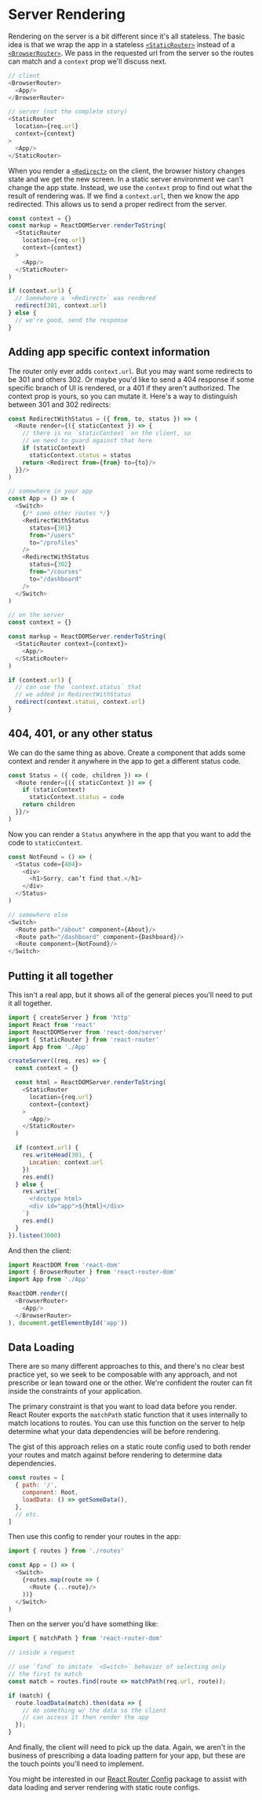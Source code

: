 # Server Rendering

Rendering on the server is a bit different since it's all stateless. The basic idea is that we wrap the app in a stateless [`<StaticRouter>`][StaticRouter] instead of a [`<BrowserRouter>`][BrowserRouter]. We pass in the requested url from the server so the routes can match and a `context` prop we'll discuss next.


```js
// client
<BrowserRouter>
  <App/>
</BrowserRouter>

// server (not the complete story)
<StaticRouter
  location={req.url}
  context={context}
>
  <App/>
</StaticRouter>
```

When you render a [`<Redirect>`][Redirect] on the client, the browser history changes state and we get the new screen. In a static server environment we can't change the app state. Instead, we use the `context` prop to find out what the result of rendering was. If we find a `context.url`, then we know the app redirected. This allows us to send a proper redirect from the server.

```js
const context = {}
const markup = ReactDOMServer.renderToString(
  <StaticRouter
    location={req.url}
    context={context}
  >
    <App/>
  </StaticRouter>
)

if (context.url) {
  // Somewhere a `<Redirect>` was rendered
  redirect(301, context.url)
} else {
  // we're good, send the response
}
```

## Adding app specific context information

The router only ever adds `context.url`. But you may want some redirects to be 301 and others 302. Or maybe you'd like to send a 404 response if some specific branch of UI is rendered, or a 401 if they aren't authorized. The context prop is yours, so you can mutate it. Here's a way to distinguish between 301 and 302 redirects:

```js
const RedirectWithStatus = ({ from, to, status }) => (
  <Route render={({ staticContext }) => {
    // there is no `staticContext` on the client, so
    // we need to guard against that here
    if (staticContext)
      staticContext.status = status
    return <Redirect from={from} to={to}/>
  }}/>
)

// somewhere in your app
const App = () => (
  <Switch>
    {/* some other routes */}
    <RedirectWithStatus
      status={301}
      from="/users"
      to="/profiles"
    />
    <RedirectWithStatus
      status={302}
      from="/courses"
      to="/dashboard"
    />
  </Switch>
)

// on the server
const context = {}

const markup = ReactDOMServer.renderToString(
  <StaticRouter context={context}>
    <App/>
  </StaticRouter>
)

if (context.url) {
  // can use the `context.status` that
  // we added in RedirectWithStatus
  redirect(context.status, context.url)
}
```

## 404, 401, or any other status

We can do the same thing as above. Create a component that adds some context and render it anywhere in the app to get a different status code.

```js
const Status = ({ code, children }) => (
  <Route render={({ staticContext }) => {
    if (staticContext)
      staticContext.status = code
    return children
  }}/>
)
```

Now you can render a `Status` anywhere in the app that you want to add the code to `staticContext`.

```js
const NotFound = () => (
  <Status code={404}>
    <div>
      <h1>Sorry, can’t find that.</h1>
    </div>
  </Status>
)

// somewhere else
<Switch>
  <Route path="/about" component={About}/>
  <Route path="/dashboard" component={Dashboard}/>
  <Route component={NotFound}/>
</Switch>
```

## Putting it all together

This isn't a real app, but it shows all of the general pieces you'll
need to put it all together.

```js
import { createServer } from 'http'
import React from 'react'
import ReactDOMServer from 'react-dom/server'
import { StaticRouter } from 'react-router'
import App from './App'

createServer((req, res) => {
  const context = {}

  const html = ReactDOMServer.renderToString(
    <StaticRouter
      location={req.url}
      context={context}
    >
      <App/>
    </StaticRouter>
  )

  if (context.url) {
    res.writeHead(301, {
      Location: context.url
    })
    res.end()
  } else {
    res.write(`
      <!doctype html>
      <div id="app">${html}</div>
    `)
    res.end()
  }
}).listen(3000)
```

And then the client:

```js
import ReactDOM from 'react-dom'
import { BrowserRouter } from 'react-router-dom'
import App from './App'

ReactDOM.render((
  <BrowserRouter>
    <App/>
  </BrowserRouter>
), document.getElementById('app'))
```

## Data Loading

There are so many different approaches to this, and there's no clear best practice yet, so we seek to be composable with any approach, and not prescribe or lean toward one or the other. We're confident the router can fit inside the constraints of your application.

The primary constraint is that you want to load data before you render. React Router exports the `matchPath` static function that it uses internally to match locations to routes. You can use this function on the server to help determine what your data dependencies will be before rendering.

The gist of this approach relies on a static route config used to both render your routes and match against before rendering to determine data dependencies.

```js
const routes = [
  { path: '/',
    component: Root,
    loadData: () => getSomeData(),
  },
  // etc.
]
```

Then use this config to render your routes in the app:

```js
import { routes } from './routes'

const App = () => (
  <Switch>
    {routes.map(route => (
      <Route {...route}/>
    ))}
  </Switch>
)
```

Then on the server you'd have something like:

```js
import { matchPath } from 'react-router-dom'

// inside a request

// use `find` to imitate `<Switch>` behavior of selecting only
// the first to match
const match = routes.find(route => matchPath(req.url, route));

if (match) {
  route.loadData(match).then(data => {
    // do something w/ the data so the client
    // can access it then render the app
  });
}
```

And finally, the client will need to pick up the data. Again, we aren't in the business of prescribing a data loading pattern for your app, but these are the touch points you'll need to implement.

You might be interested in our [React Router Config][RRC] package to assist with data loading and server rendering with static route configs.


  [StaticRouter]:../api/StaticRouter.md
  [BrowserRouter]:../api/BrowserRouter.md
  [Redirect]:../api/Redirect.md
  [RRC]:https://github.com/ReactTraining/react-router/tree/master/packages/react-router-config
